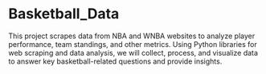 # Basketball_Data
This project scrapes data from NBA and WNBA websites to analyze player performance, team standings, and other metrics. Using Python libraries for web scraping and data analysis, we will collect, process, and visualize data to answer key basketball-related questions and provide insights.
